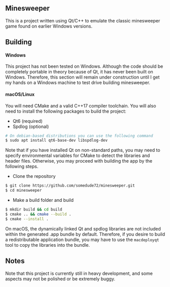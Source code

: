 ## Minesweeper

This is a project written using Qt/C++ to emulate the classic minesweeper game found on
earlier Windows versions. 

## Building

#### Windows

This project has not been tested on Windows. Although the code should be completely
portable in theory because of Qt, it has never been built on Windows. Therefore, this
section will remain under construction until I get my hands on a Windows machine to test
drive building minesweeper.

#### macOS/Linux

You will need CMake and a valid C++17 compiler toolchain. You will also need to install
the following packages to build the project:

 + Qt6 (required)
 + Spdlog (optional)

```bash
# On debian-based distributions you can use the following command
$ sudo apt install qt6-base-dev libspdlog-dev
```

Note that if you have installed Qt on non-standard paths, you may need to specify
environmental variables for CMake to detect the libraries and header files. Otherwise, you
may proceed with building the app by the following steps. 

 + Clone the repository
```bash
$ git clone https://github.com/somedude72/minesweeper.git
$ cd minesweeper
```
 + Make a build folder and build

```bash
$ mkdir build && cd build
$ cmake .. && cmake --build . 
$ cmake --install .
```

On macOS, the dynamically linked Qt and spdlog libraries are not included within the
generated .app bundle by default. Therefore, if you desire to build a redistributable
application bundle, you may have to use the `macdeployqt` tool to copy the libraries into
the bundle. 

## Notes

Note that this project is currently still in heavy development, and some aspects may not
be polished or be extremely buggy. 